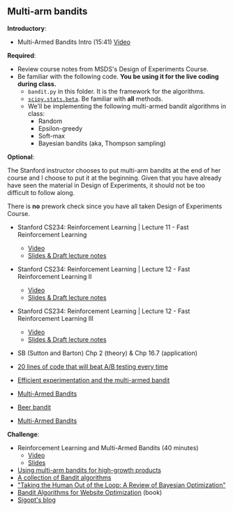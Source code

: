 Multi-arm bandits
----

__Introductory__:

- Multi-Armed Bandits Intro (15:41) [Video](https://www.youtube.com/watch?v=qAvY2tkMHHA)

__Required__:

- Review course notes from MSDS's Design of Experiments Course.
- Be familiar with the following code. __You be using it for the live coding during class.__
    - `bandit.py` in this folder. It is the framework for the algorithms.
    - [`scipy.stats.beta`](https://docs.scipy.org/doc/scipy/reference/generated/scipy.stats.beta.html). Be familiar with __all__ methods.
    - We'll be implementing the following multi-armed bandit algorithms in class:
        + Random 
        + Epsilon-greedy
        + Soft-max
        + Bayesian bandits (aka, Thompson sampling)

__Optional__:

The Stanford instructor chooses to put multi-arm bandits at the end of her course and I choose to put it at the beginning. Given that you have already have seen the material in Design of Experiments, it should not be too difficult to follow along.

There is __no__ prework check since you have all taken Design of Experiments Course.

- Stanford CS234: Reinforcement Learning | Lecture 11 - Fast Reinforcement Learning
    + [Video](https://www.youtube.com/watch?v=RN8qpSs8ozY&list=PLoROMvodv4rOSOPzutgyCTapiGlY2Nd8u&index=11)
    + [Slides & Draft lecture notes](http://web.stanford.edu/class/cs234/schedule.html)
- Stanford CS234: Reinforcement Learning | Lecture 12 - Fast Reinforcement Learning II
    + [Video](https://www.youtube.com/watch?v=jJ7JbQBTChM&list=PLoROMvodv4rOSOPzutgyCTapiGlY2Nd8u&index=12)
    + [Slides & Draft lecture notes](http://web.stanford.edu/class/cs234/schedule.html)
- Stanford CS234: Reinforcement Learning | Lecture 12 - Fast Reinforcement Learning III
    + [Video](https://www.youtube.com/watch?v=Hg_uyWezMM0&list=PLoROMvodv4rOSOPzutgyCTapiGlY2Nd8u&index=13)
    + [Slides & Draft lecture notes](http://web.stanford.edu/class/cs234/schedule.html)

- SB (Sutton and Barton) Chp 2 (theory) & Chp 16.7 (application)
- [20 lines of code that will beat A/B testing every time](http://stevehanov.ca/blog/index.php?id=132)
- [Efficient experimentation and the multi-armed bandit](http://iosband.github.io/2015/07/19/Efficient-experimentation-and-multi-armed-bandits.html)
- [Multi-Armed Bandits](http://blog.thedataincubator.com/2016/07/multi-armed-bandits-2/)
- [Beer bandit](http://blog.yhat.com/posts/the-beer-bandit.html)
- [Multi-Armed Bandits](https://dataorigami.net/blogs/napkin-folding/79031811-multi-armed-bandits) 

__Challenge__:

- Reinforcement Learning and Multi-Armed Bandits (40 minutes)
    + [Video](https://www.youtube.com/watch?v=aAdD2XRC044)
    + [Slides](https://github.com/brianfarris/RLtalk/blob/master/RLtalk.ipynb)
- [Using multi-arm bandits for high-growth products](http://www.unofficialgoogledatascience.com/2019/04/misadventures-in-experiments-for-growth.html)
- [A collection of Bandit algorithms](http://banditalgs.com/)
- ["Taking the Human Out of the Loop: A Review of Bayesian Optimization"](https://ieeexplore.ieee.org/document/7352306)
- [Bandit Algorithms for Website Optimization](http://shop.oreilly.com/product/0636920027393.do) (book)
- [Sigopt's blog](https://blog.sigopt.com/)